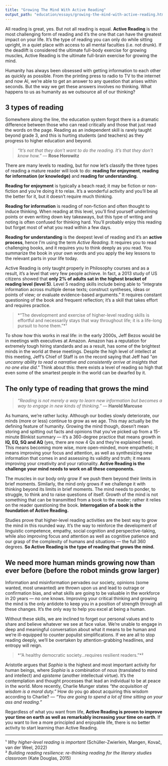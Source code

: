```yaml
---
title: "Growing The Mind With Active Reading"
output_path: "education/essays/growing-the-mind-with-active-reading.html"
---
```


All reading is great, yes. But not all reading is equal. **Active Reading** is the most challenging form of reading and it’s the one that can have the greatest impact on your life. It’s the type of reading you can only do while sitting upright, in a quiet place with access to all mental faculties (i.e. not drunk). If the deadlift is considered the ultimate full-body exercise for growing muscles, Active Reading is the ultimate full-brain exercise for growing the mind.

Humanity has always been obsessed with getting information to each other as quickly as possible. From the printing press to radio to TV to the internet and now AI, we’re able to get an answer to any question that arises within seconds. But the way we get these answers involves no thinking. What happens to us as humanity as we outsource all of our thinking?

## 3 types of reading

Somewhere along the line, the education system forgot there is a dramatic difference between those who can read critically and those that just read the words on the page. Reading as an independent skill is rarely taught beyond grade 3, and this is hurting students (and teachers) as they progress to higher education and beyond.

> *“It’s not that they don’t want to do the reading. It’s that they don’t know how.”* — **Rose Horowitz**

There are many levels to reading, but for now let’s classify the three types of reading a mature reader will look to do: **reading for enjoyment**, **reading for information (or knowledge)** and **reading for understanding**.

**Reading for enjoyment** is typically a beach read; it may be fiction or non-fiction and you’re doing it to relax. It’s a wonderful activity and you’ll be all the better for it, but it doesn’t require much thinking. 

**Reading for information** is reading of non-fiction and often thought to induce thinking. When reading at this level, you’ll find yourself underlining points or even writing down key takeaways, but this type of writing and noting is often confused for thinking hard. You’ll probably enjoy this reading but forget most of what you read within a few days. 

**Reading for understanding** is the deepest level of reading and it’s an **active process**, hence I’m using the term *Active Reading*. It requires you to read challenging books, and it requires you to think deeply as you read. You summarize the book in your own words and you apply the key lessons to the relevant parts in your life today.

Active Reading is only taught properly in Philosophy courses and as a result, it’s a level that very few people achieve. In fact, a 2013 study of US citizens showed that **only 2% of adults sat in the highest bracket of reading level (level 5)**. Level 5 reading skills include being able to “integrate information across multiple dense texts; construct syntheses, ideas or points of view; or evaluate evidence-based arguments.” It requires constant questioning of the book and frequent reflection; it’s a skill that takes effort and requires practice.

> *“The development and exercise of higher-level reading skills is effortful and necessarily stays that way throughout life; it is a life-long pursuit to hone them.”*¹

To show how this works in real life: in the early 2000s, Jeff Bezos would be in meetings with executives at Amazon. Amazon has a reputation for extremely tough hiring standards and as a result, has some of the brightest minds in the world at these meetings. Despite the high level of intellect at this meeting, Jeff’s Chief of Staff is on the record saying that Jeff had *"an uncanny ability to read a narrative and consistently arrive at insights that no one else did."* Think about this: there exists a level of reading so high that even some of the smartest people in the world can be dwarfed by it.

## The only type of reading that grows the mind

> *“Reading is not merely a way to learn new information but becomes a way to engage in new kinds of thinking.”* — **Harold Marcuse**

As humans, we’re rather lucky. Although our bodies slowly deteriorate, our minds (more or less) continue to grow as we age. This may actually be the defining feature of humanity. Growing the mind though, doesn’t mean storing and spitting out facts and opinions that you’ve picked up from a 15-minute Blinkist summary — it’s a 360-degree practice that means growth in **IQ, EQ, SQ and AQ** (yes, there are now 4 Qs and they’re explained here). This means becoming more wise, more open-minded, more empathetic; it means improving your focus and attention, as well as synthesizing new information that comes in and assessing its validity and truth; it means improving your creativity and your rationality. **Active Reading is the challenge your mind needs to work on all these components.**

The muscles in our body only grow if we push them beyond their limits in brief moments. Similarly, the mind only grows if we challenge it with thinking beyond its limits in brief moments. The mind needs to ponder, to struggle, to think and to raise questions of itself. Growth of the mind is not something that can be transmitted from a book to the reader; rather it relies on the reader questioning the book. **Interrogation of a book is the foundation of Active Reading.**

Studies prove that higher-level reading activities are the best way to grow the mind in this rounded way. It’s the way to reinforce the development of linguistic competence, empathy, social cognition and perspective-taking, while also improving focus and attention as well as cognitive patience and our grasp of the complexity of humans and situations — the full 360 degrees. **So Active Reading is the type of reading that grows the mind.**

## We need more human minds growing now than ever before (before the robot minds grow larger)

Information and misinformation pervades our society, opinions (some wanted, most unwanted) are thrown upon us and lead to outrage or confirmation bias, and what skills are going to be valuable in the workforce in 20 years — no one knows. Improving your critical thinking and growing the mind is the only antidote to keep you in a position of strength through all these changes. It’s the only way to help you excel at being a human.

Without these skills, we are inclined to forget our personal values and to share and believe whatever we see at face value. We’re unable to engage in deep and meaningful conversation about what it means to be human and we’re ill-equipped to counter populist simplifications. If we are all to stop reading deeply, we’ll be overtaken by attention-grabbing headlines, and entropy will reign.

> *“A healthy democratic society…requires resilient readers.”*²

Aristotle argues that *Sophia* is the highest and most important activity for human beings, where *Sophia* is a combination of *nous* (translated to mind and intellect) and *episteme* (another intellectual virtue). It’s the contemplation and thought processes that lead an individual to be at peace in the world. More recently, Charlie Munger states *“the acquisition of wisdom is a moral duty.”* How do you go about acquiring this wisdom according to Charlie? — *“You are going to spend a lot of time sitting on your ass and reading.”*

Regardless of what you want from life, **Active Reading is proven to improve your time on earth as well as remarkably increasing your time on earth**. If you want to live a more principled and enjoyable life, there is no better activity to start learning than Active Reading.

---

¹ *Why higher-level reading is important* (Schüller-Zwierlein, Mangen, Kovač, van der Weel, 2022)  
² *Building reading resilience: re-thinking reading for the literary studies classroom* (Kate Douglas, 2015)